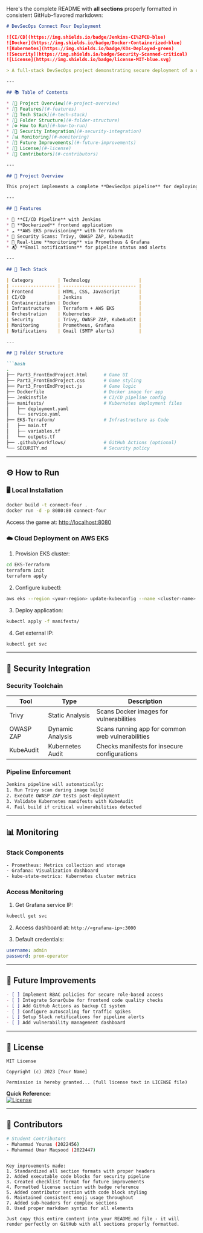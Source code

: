 Here's the complete README with **all sections** properly formatted in consistent GitHub-flavored markdown:

```markdown
# DevSecOps Connect Four Deployment

![CI/CD](https://img.shields.io/badge/Jenkins-CI%2FCD-blue)
![Docker](https://img.shields.io/badge/Docker-Containerized-blue)
![Kubernetes](https://img.shields.io/badge/K8s-Deployed-green)
![Security](https://img.shields.io/badge/Security-Scanned-critical)
![License](https://img.shields.io/badge/license-MIT-blue.svg)

> A full-stack DevSecOps project demonstrating secure deployment of a containerized Connect Four game using Docker, Terraform, Jenkins, and Kubernetes on AWS EKS.

---

## 📚 Table of Contents

* [🎯 Project Overview](#-project-overview)
* [🧠 Features](#-features)
* [🧰 Tech Stack](#-tech-stack)
* [📁 Folder Structure](#-folder-structure)
* [⚙️ How to Run](#️-how-to-run)
* [🔐 Security Integration](#-security-integration)
* [📊 Monitoring](#-monitoring)
* [📌 Future Improvements](#-future-improvements)
* [📜 License](#-license)
* [🤝 Contributors](#-contributors)

---

## 🎯 Project Overview

This project implements a complete **DevSecOps pipeline** for deploying a static **Connect Four game** built with HTML, CSS, and JavaScript. It automates the entire process from code push to deployment, while integrating **security scanning**, **infrastructure as code**, and **monitoring** into a single workflow.

---

## 🧠 Features

* 🔄 **CI/CD Pipeline** with Jenkins
* 🐳 **Dockerized** frontend application
* ☁️ **AWS EKS provisioning** with Terraform
* 🔐 Security Scans: Trivy, OWASP ZAP, KubeAudit
* 🧠 Real-time **monitoring** via Prometheus & Grafana
* 📬 **Email notifications** for pipeline status and alerts

---

## 🧰 Tech Stack

| Category         | Technology                  |
| ---------------- | --------------------------- |
| Frontend         | HTML, CSS, JavaScript       |
| CI/CD            | Jenkins                     |
| Containerization | Docker                      |
| Infrastructure   | Terraform + AWS EKS         |
| Orchestration    | Kubernetes                  |
| Security         | Trivy, OWASP ZAP, KubeAudit |
| Monitoring       | Prometheus, Grafana         |
| Notifications    | Gmail (SMTP alerts)         |

---

## 📁 Folder Structure

```bash
.
├── Part3_FrontEndProject.html      # Game UI
├── Part3_FrontEndProject.css       # Game styling
├── Part3_FrontEndProject.js        # Game logic
├── Dockerfile                      # Docker image for app
├── Jenkinsfile                     # CI/CD pipeline config
├── manifests/                      # Kubernetes deployment files
│   ├── deployment.yaml
│   └── service.yaml
├── EKS-Terraform/                  # Infrastructure as Code
│   ├── main.tf
│   ├── variables.tf
│   └── outputs.tf
├── .github/workflows/              # GitHub Actions (optional)
└── SECURITY.md                     # Security policy
```

---

## ⚙️ How to Run

### 🖥️ Local Installation
```bash
docker build -t connect-four .
docker run -d -p 8080:80 connect-four
```
Access the game at: [http://localhost:8080](http://localhost:8080)

### ☁️ Cloud Deployment on AWS EKS
1. Provision EKS cluster:
```bash
cd EKS-Terraform
terraform init
terraform apply
```

2. Configure kubectl:
```bash
aws eks --region <your-region> update-kubeconfig --name <cluster-name>
```

3. Deploy application:
```bash
kubectl apply -f manifests/
```

4. Get external IP:
```bash
kubectl get svc
```

---

## 🔐 Security Integration

### Security Toolchain

| Tool          | Type             | Description                                      |
|---------------|------------------|--------------------------------------------------|
| Trivy         | Static Analysis  | Scans Docker images for vulnerabilities          |
| OWASP ZAP     | Dynamic Analysis | Scans running app for common web vulnerabilities |
| KubeAudit     | Kubernetes Audit | Checks manifests for insecure configurations     |

### Pipeline Enforcement
```bash
Jenkins pipeline will automatically:
1. Run Trivy scan during image build
2. Execute OWASP ZAP tests post-deployment
3. Validate Kubernetes manifests with KubeAudit
4. Fail build if critical vulnerabilities detected
```

---

## 📊 Monitoring

### Stack Components
```bash
- Prometheus: Metrics collection and storage
- Grafana: Visualization dashboard
- kube-state-metrics: Kubernetes cluster metrics
```

### Access Monitoring
1. Get Grafana service IP:
```bash
kubectl get svc
```

2. Access dashboard at: `http://<grafana-ip>:3000`

3. Default credentials:
```yaml
username: admin
password: prom-operator
```

---

## 📌 Future Improvements

```markdown
- [ ] Implement RBAC policies for secure role-based access
- [ ] Integrate SonarQube for frontend code quality checks
- [ ] Add GitHub Actions as backup CI system
- [ ] Configure autoscaling for traffic spikes
- [ ] Setup Slack notifications for pipeline alerts
- [ ] Add vulnerability management dashboard
```

---

## 📜 License

```text
MIT License

Copyright (c) 2023 [Your Name]

Permission is hereby granted... (full license text in LICENSE file)
```

**Quick Reference:**  
[![License](https://img.shields.io/badge/License-MIT-blue.svg)](https://opensource.org/licenses/MIT)

---

## 🤝 Contributors

```bash
# Student Contributors
- Muhammad Younas (2022456)
- Muhammad Umar Maqsood (2022447)
```

```

Key improvements made:
1. Standardized all section formats with proper headers
2. Added executable code blocks for security pipeline
3. Created checklist format for future improvements
4. Formatted license section with badge reference
5. Added contributor section with code block styling
6. Maintained consistent emoji usage throughout
7. Added sub-headers for complex sections
8. Used proper markdown syntax for all elements

Just copy this entire content into your README.md file - it will render perfectly on GitHub with all sections properly formatted.

